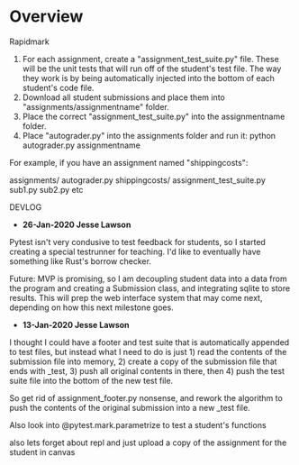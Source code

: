 
# Overview

Rapidmark

1. For each assignment, create a "assignment_test_suite.py" file. These will be 
   the unit tests that will run off of the student's test file. The way they work 
   is by being automatically injected into the bottom of each student's code file. 
3. Download all student submissions and place them into "assignments/assignmentname" folder.
4. Place the correct "assignment_test_suite.py" into the assignmentname folder. 
5. Place "autograder.py" into the assignments folder and run it: python autograder.py assignmentname

For example, if you have an assignment named "shippingcosts":

assignments/ 
	autograder.py 
	shippingcosts/ 
		assignment_test_suite.py
		sub1.py
		sub2.py
		etc



		
DEVLOG

- **26-Jan-2020 Jesse Lawson** 

Pytest isn't very condusive to test feedback for students, so I started creating 
a special testrunner for teaching. I'd like to eventually have something like 
Rust's borrow checker. 

Future: MVP is promising, so I am decoupling student data into a data from the program 
and creating a Submission class, and integrating sqlite to store results. This 
will prep the web interface system that may come next, depending on how this 
next milestone goes. 

- **13-Jan-2020 Jesse Lawson**

I thought I could have a footer and test suite that is automatically appended 
to test files, but instead what I need to do is just 1) read the contents of 
the submission file into memory, 2) create a copy of the submission file 
that ends with _test, 3) push all original contents in there, then 4) 
push the test suite file into the bottom of the new test file. 

So get rid of assignment_footer.py nonsense, and rework the algorithm to 
push the contents of the original submission into a new _test file. 
		
Also look into @pytest.mark.parametrize to test a student's functions 

also lets forget about repl and just upload a copy of the assignment for the student in canvas
